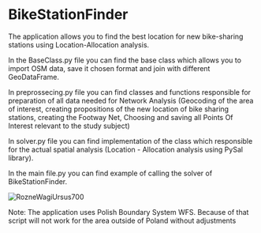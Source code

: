 # BikeStationFinder

The application allows you to find the best location for new bike-sharing stations using Location-Allocation analysis.

In the BaseClass.py file you can find the base class which allows you to import OSM data, save it chosen format and join with different GeoDataFrame. 

In preprossecing.py file you can find classes and functions responsible for preparation of all data needed for Network Analysis (Geocoding of the area of interest, creating propositions of the new location of bike sharing stations, creating the Footway Net, Choosing and saving all Points Of Interest relevant to the study subject)

In solver.py file you can find implementation of the class which responsible for the actual spatial analysis (Location - Allocation analysis using PySal library).

In the main file.py you can find example of calling the solver of BikeStationFinder.

![RozneWagiUrsus700](https://github.com/user-attachments/assets/a39d5f81-135c-47ba-b735-88da35052383)





Note: The application uses Polish Boundary System WFS. Because of that script will not work for the area outside of Poland without adjustments
